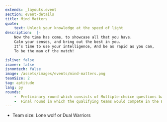 ```yaml
---
extends: _layouts.event
section: event-details
title: Mind Matters
quote:
    text: Unlock your knowledge at the speed of light
description:  |-
    Now the time has come, to showcase all that you have. 
    Calm your senses, and bring out the best in you.
    It’s time to use your intelligence, And be as rapid as you can, 
    To be the man of the match!

islive: false
isover: false
isnontech: false
image: /assets/images/events/mind-matters.png
teamSize: 2
tag: aptitude
lang: py
rounds:
    -  Preliminary round which consists of Multiple-choice questions based on Computer Science and IT world.
    -  Final round in which the qualifying teams would compete in the Event's Main Quiz.
---
```

- Team size: Lone wolf or Dual Warriors